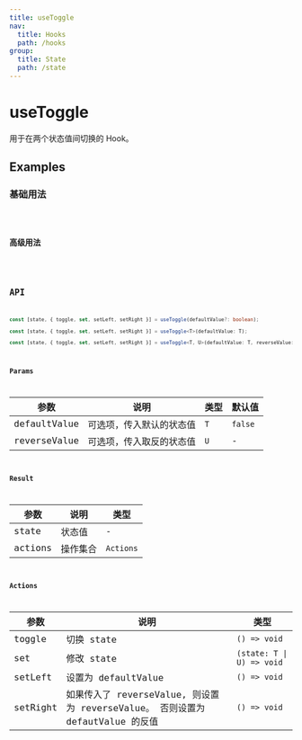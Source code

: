 ```yaml
---
title: useToggle
nav:
  title: Hooks
  path: /hooks
group:
  title: State
  path: /state
---
```


# useToggle

用于在两个状态值间切换的 Hook。

## Examples

### 基础用法

<code src="./demo/demo1.tsx" />

### 高级用法

<code src="./demo/demo2.tsx" />

## API

```typescript
const [state, { toggle, set, setLeft, setRight }] = useToggle(defaultValue?: boolean);

const [state, { toggle, set, setLeft, setRight }] = useToggle<T>(defaultValue: T);

const [state, { toggle, set, setLeft, setRight }] = useToggle<T, U>(defaultValue: T, reverseValue: U);
```

### Params

| 参数         | 说明                     | 类型  | 默认值  |
|--------------|--------------------------|-------|---------|
| defaultValue | 可选项，传入默认的状态值 | `T` | `false` |
| reverseValue | 可选项，传入取反的状态值 | `U` | -       |

### Result

| 参数    | 说明     | 类型      |
|---------|----------|-----------|
| state   | 状态值   | -         |
| actions | 操作集合 | `Actions` |

### Actions

| 参数     | 说明                | 类型                    |
|----------|---------------------|-------------------------|
| toggle   | 切换 state          | `() => void`            |
| set      | 修改 state          | `(state: T \| U) => void` |
| setLeft  | 设置为 defaultValue | `() => void`            |
| setRight | 如果传入了 reverseValue,  则设置为 reverseValue。 否则设置为 defautValue 的反值 | `() => void` |
